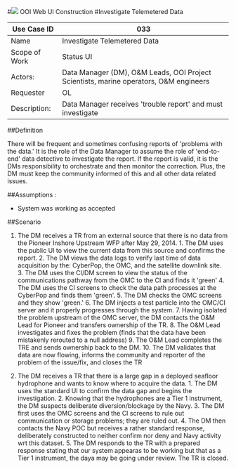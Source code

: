 #![](http://www.rpsgroup.com/images/2012-specific/RPSlogo.aspx) OOI Web UI Construction 
#Investigate Telemetered Data

| Use Case ID | 033 |
| --- | --- |
| Name | Investigate Telemetered Data |
| Scope of Work | Status UI |
| Actors: | Data Manager (DM), O&M Leads, OOI Project Scientists, marine operators, O&M engineers |
| Requester | OL |
| Description: | Data Manager receives 'trouble report' and must investigate  |


##Definition

There will be frequent and sometimes confusing reports of 'problems with the data.' It is the role of the Data Manager to assume the role of 'end-to-end' data detective to investigate the report. If the report is valid, it is the DMs responsibility to orchestrate and then monitor the correction. Plus, the DM must keep the community informed of this and all other data related issues.

##Assumptions :

- System was working as accepted

##Scenario

  1. The DM receives a TR from an external source that there is no data from the Pioneer Inshore Upstream WFP after May 29, 2014.
    1. The DM uses the public UI to view the current data from this source and confirms the report.
    2. The DM views the data logs to verify last time of data acquisition by the: CyberPop, the OMC, and the satellite downlink site.
    3. The DM uses the CI/DM screen to view the status of the communications pathway from the OMC to the CI and finds it 'green'
    4. The DM uses the CI screens to check the data path processes at the CyberPop and finds them 'green'.
    5. The DM checks the OMC screens and they show 'green.'
    6. The DM injects a test particle into the OMC/CI server and it properly progresses through the system. 
    7. Having isolated the problem upstream of the OMC server, the DM contacts the O&M Lead for Pioneer and transfers ownership of the TR.
    8. The O&M Lead investigates and fixes the problem (finds that the data have been mistakenly rerouted to a null address)
    9. The O&M Lead completes the TRE and sends ownership back to the DM.
    10. The DM validates that data are now flowing, informs the community and reporter of the problem of the issue/fix, and closes the TR

  2. The DM receives a TR that there is a large gap in a deployed seafloor hydrophone and wants to know where to acquire the data.
    1. The DM uses the standard UI to confirm the data gap and begins the investigation.
    2. Knowing that the hydrophones are a Tier 1 instrument, the DM suspects deliberate diversion/blockage by the Navy.
    3. The DM first uses the OMC screens and the CI screens to rule out communication or storage problems; they are ruled out.
    4. The DM then contacts the Navy POC but receives a rather standard response, deliberately constructed to neither confirm nor deny and Navy activity wrt this dataset.
    5. The DM responds to the TR with a prepared response stating that our system appearas to be working but that as a Tier 1 instrument, the daya may be going under review.  The TR is closed. 
